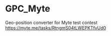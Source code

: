 # GPC_Myte
Geo-position converter for Myte test contest\
https://myte.me/tasks/RtngmS04tLWEPKTfvUd0
